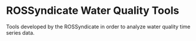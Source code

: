 # ROSSyndicate Water Quality Tools

Tools developed by the ROSSyndicate in order to analyze water quality time series data.
